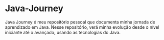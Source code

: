 # Java-Journey
Java Journey é meu repositório pessoal que documenta minha jornada de aprendizado em Java. Nesse repositório, verá minha evolução desde o nível iniciante até o avançado, usando as tecnologias do Java.
